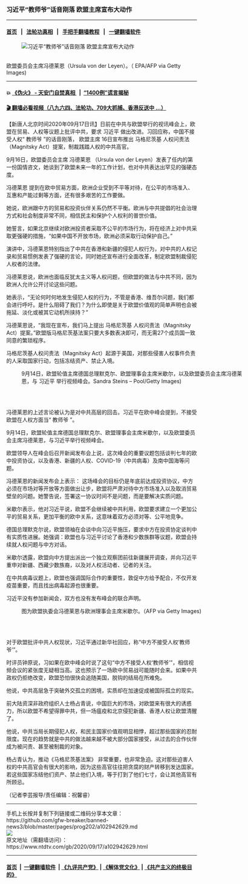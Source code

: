 ### 习近平“教师爷”话音刚落 欧盟主席宣布大动作
------------------------

#### [首页](https://github.com/gfw-breaker/banned-news3/blob/master/README.md) &nbsp;&nbsp;|&nbsp;&nbsp; [法轮功真相](https://github.com/begood0513/basic/blob/master/README.md)  &nbsp;&nbsp;|&nbsp;&nbsp; [手把手翻墙教程](https://github.com/gfw-breaker/guides/wiki)  &nbsp;&nbsp;|&nbsp;&nbsp; [一键翻墙软件](https://github.com/gfw-breaker/nogfw/blob/master/README.md)  



<div><div class="featured_image">
 <figure>
  <img alt="习近平“教师爷”话音刚落 欧盟主席宣布大动作" src="https://i.ntdtv.com/assets/uploads/2020/05/GettyImages-1210833947_edited-800x450.jpg"/>
 </figure><br/>
 <span class="caption">
  欧盟委员会主席冯德莱恩（Ursula von der Leyen）。（ EPA/AFP via Getty Images)
 </span>
</div>
</div><hr/>

#### 💥 [《伪火》 - 天安门自焚真相 ](http://158.247.195.190:10000/videos/blog/weihuo.html)&nbsp; |&nbsp; [“1400例”谎言揭秘  ](http://158.247.195.190:10000/videos/blog/jiexi1400.html)

#### [ 🎬  翻墙必看视频（八九六四、法轮功、709大抓捕、香港反送中 ...）](https://github.com/gfw-breaker/links/blob/master/banned.md)

<div><div class="post_content" itemprop="articleBody">
 <p>
  【新唐人北京时间2020年09月17日讯】日前在中共与欧盟举行的视讯峰会上，欧盟在贸易、人权等议题上批评中共，要求
  <ok href="https://www.ntdtv.com/gb/习近平.htm">
   习近平
  </ok>
  做出改进。习回应称，中国不接受人权“
  <ok href="https://www.ntdtv.com/gb/教师爷.htm">
   教师爷
  </ok>
  ”的话音刚落，
  <ok href="https://www.ntdtv.com/gb/欧盟主席.htm">
   欧盟主席
  </ok>
  16日宣布推出
  <ok href="https://www.ntdtv.com/gb/马格尼茨基.htm">
   马格尼茨基
  </ok>
  人权问责法（Magnitsky Act）提案，制裁践踏人权的中共高官。
 </p>
 <p>
  9月16日，欧盟委员会主席
  <ok href="https://www.ntdtv.com/gb/冯德莱恩.htm">
   冯德莱恩
  </ok>
  （Ursula von der Leyen）发表了任内的第一份国情咨文，她谈到了欧盟未来一年的工作计划，也对中共表达出罕见的强硬态度。
 </p>
 <p>
  <ok href="https://www.ntdtv.com/gb/冯德莱恩.htm">
   冯德莱恩
  </ok>
  提到在欧中贸易方面，欧洲企业受到不平等对待，在公平的市场准入、互惠和产能过剩等方面，还有很多艰苦的工作要做。
 </p>
 <p>
  她说，欧洲跟中方的贸易和投资伙伴关系仍然不平衡。欧洲与中共提倡的社会治理方式和社会制度非常不同，相信民主和保护个人权利的普世价值。
 </p>
 <p>
  她誓言，如果北京继续对欧洲投资者采取不公平的市场行为，将在经济上对中共采取更强硬的措施，“如果中国不开放市场，欧洲必须采取行动保护自己。”
 </p>
 <p>
  演讲中，冯德莱恩特别指出了中共在香港和新疆的侵犯人权行为，对中共的人权记录和贸易惯例发表了强硬的言论，同时她还宣布进行全面改革，制定欧盟制裁侵犯人权者的法律。
 </p>
 <p>
  冯德莱恩说，欧洲也面临反犹太主义等人权问题，但欧盟的做法与中共不同，因为欧洲人允许公开讨论这些问题。
 </p>
 <p>
  她表示，“无论何时何地发生侵犯人权的行为，不管是香港、维吾尔问题，我们都会进行呼吁。是什么阻碍了我们？为什么即使是关于欧盟价值观的简单声明也会被拖延、淡化或被其它动机所挟持？”
 </p>
 <p>
  冯德莱恩说，“我现在宣布，我们马上提出
  <ok href="https://www.ntdtv.com/gb/马格尼茨基.htm">
   马格尼茨基
  </ok>
  人权问责法（Magnitsky Act）提案。”欧盟版马格尼茨基法案只要大多数表决即可，而无需27个成员国一致同意的繁琐程序。
 </p>
 <p>
  马格尼茨基人权问责法（Magnitsky Act）起源于美国，对那些侵害人权事件负责的人采取国家行动，包括冻结资产、禁止入境。
 </p>
 <figure class="wp-caption alignnone" id="attachment_102940964" style="width: 600px">
  <ok href="https://i.ntdtv.com/assets/uploads/2020/09/GettyImages-1228511761.jpg">
   <img alt="" class="size-medium wp-image-102940964" src="https://i.ntdtv.com/assets/uploads/2020/09/GettyImages-1228511761-600x399.jpg"/>
  </ok>
  <br/><figcaption class="wp-caption-text">
   9月14日，欧盟轮值主席德国总理默克尔、欧盟理事会主席米歇尔，以及欧盟委员会主席冯德莱恩，与
   <ok href="https://www.ntdtv.com/gb/习近平.htm">
    习近平
   </ok>
   举行视频峰会。Sandra Steins – Pool/Getty Images)
  </figcaption><br/>
 </figure><br/>
 <p>
  冯德莱恩的上述言论被认为是对中共高层的回击。习近平在欧中峰会提到，不接受欧盟在人权方面当“
  <ok href="https://www.ntdtv.com/gb/教师爷.htm">
   教师爷
  </ok>
  ”。
 </p>
 <p>
  9月14日，欧盟轮值主席德国总理默克尔、欧盟理事会主席米歇尔，以及欧盟委员会主席冯德莱恩，与习近平举行视频峰会。
 </p>
 <p>
  欧盟领导人在峰会后召开新闻发布会上说，这次峰会的重要议题包括谈判七年的欧中投资协议，以及香港、新疆的人权、COVID-19（中共病毒）及南中国海等问题。
 </p>
 <p>
  冯德莱恩的新闻发布会上表示： 这场峰会的目标仍是年底前达成投资协议，中方必须在市场对等开放等方面做出让步，欧盟将严肃对待中方市场准入以及取消贸易壁垒的问题。她警告说，签署这一协议时间不是问题，而是要解决实质问题。
 </p>
 <p>
  米歇尔表示，他对习近平说，欧盟不会继续被中共利用，欧盟要求建立一个更加公平的贸易关系，更加平衡的欧中关系，这意味着双方必须对等、公平地竞争。
 </p>
 <p>
  德国总理默克尔说，欧盟领袖在会谈中向习近平施压，要求中方在投资协定谈判中有实质性进展。她强调：欧盟也与习近平讨论了香港和少数族群等议题，欧盟会持续就人权问题与中方对话。
 </p>
 <p>
  米歇尔透露，欧盟向中方提出派出一个独立观察团前往新疆展开调查，并向习近平重申对新疆、西藏少数族裔，以及对人权活动者、记者的关注。
 </p>
 <p>
  在中共病毒议题上，欧盟也强调国际合作的重要性，敦促中方给予配合，不仅开发疫苗重要，而且找出病毒起源也很重要。
 </p>
 <p>
  习近平没有参加新闻会，双方也没有发布峰会的联合声明。
 </p>
 <figure class="wp-caption alignnone" id="attachment_102898899" style="width: 600px">
  <ok href="https://i.ntdtv.com/assets/uploads/2020/07/1-163.jpg">
   <img alt="" class="size-medium wp-image-102898899" src="https://i.ntdtv.com/assets/uploads/2020/07/1-163-600x400.jpg"/>
  </ok>
  <br/><figcaption class="wp-caption-text">
   图为欧盟执委会冯德莱恩与欧洲理事会主席米歇尔。（AFP via Getty Images)
  </figcaption><br/>
 </figure><br/>
 <p>
  对于欧盟批评中共人权现状，习近平通过新华社回应，称“中方不接受人权‘教师爷’”。
 </p>
 <p>
  时评员钟原说，习如果在欧中峰会时说了这句“中方不接受人权‘教师爷’”，相信视频会议的紧张度无疑相当高。这也预示了一场欧中贸易战可能随时会来。如果中共政权仍拒绝改变，欧盟恐怕很快会追随美国，脱钩的结局在所难免。
 </p>
 <p>
  他说，中共高层急于突破外交孤立的困境，实质却在加速促成被国际孤立的现实。
 </p>
 <p>
  前大陆资深非政府组织人士杨占青说，中国巨大的市场，对欧盟来有很大的诱惑力，所以欧盟不希望得罪中共，但一场瘟疫和北京侵犯新疆、香港人权让欧盟清醒了。
 </p>
 <p>
  他说，中共当局长期侵犯人权，和民主国家价值观明显相悖，超过那些国家的忍耐限度。现在的趋势就是中共的做法越来越不被大部分国家接受，从过去的合作伙伴成为被问责、甚至被制裁的对象。
 </p>
 <p>
  杨占青认为，推动《马格尼茨基法案》 非常重要，也非常急迫。这对那些迫害人权的中共高官会有很大的影响，因为这些高官往往把贪腐的财产转移到发达国家。若这些国家冻结他们资产、禁止他们入境，等于打到了他们七寸，会让其他高官有所顾忌。
 </p>
 <p>
  （记者李芸报导/责任编辑：祝馨睿）
 </p>
 <div class="single_ad">
 </div>
</div>
</div>
<hr/>
手机上长按并复制下列链接或二维码分享本文章：<br/>
https://github.com/gfw-breaker/banned-news3/blob/master/pages/prog202/a102942629.md <br/>
<a href='https://github.com/gfw-breaker/banned-news3/blob/master/pages/prog202/a102942629.md'><img src='https://github.com/gfw-breaker/banned-news3/blob/master/pages/prog202/a102942629.md.png'/></a> <br/>
原文地址（需翻墙访问）：https://www.ntdtv.com/gb/2020/09/17/a102942629.html


------------------------
#### [首页](https://github.com/gfw-breaker/banned-news3/blob/master/README.md) &nbsp;|&nbsp; [一键翻墙软件](https://github.com/gfw-breaker/nogfw/blob/master/README.md) &nbsp;| [《九评共产党》](https://github.com/gfw-breaker/9ping.md/blob/master/README.md#九评之一评共产党是什么) | [《解体党文化》](https://github.com/gfw-breaker/jtdwh.md/blob/master/README.md) | [《共产主义的终极目的》](https://github.com/gfw-breaker/gczydzjmd.md/blob/master/README.md)


<img src='http://gfw-breaker.win/banned-news3/pages/prog202/a102942629.md' width='0px' height='0px'/>